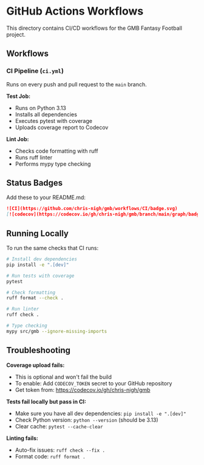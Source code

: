 # GitHub Actions Workflows

This directory contains CI/CD workflows for the GMB Fantasy Football project.

## Workflows

### CI Pipeline (`ci.yml`)

Runs on every push and pull request to the `main` branch.

**Test Job:**
- Runs on Python 3.13
- Installs all dependencies
- Executes pytest with coverage
- Uploads coverage report to Codecov

**Lint Job:**
- Checks code formatting with ruff
- Runs ruff linter
- Performs mypy type checking

## Status Badges

Add these to your README.md:

```markdown
![CI](https://github.com/chris-nigh/gmb/workflows/CI/badge.svg)
[![codecov](https://codecov.io/gh/chris-nigh/gmb/branch/main/graph/badge.svg)](https://codecov.io/gh/chris-nigh/gmb)
```

## Running Locally

To run the same checks that CI runs:

```bash
# Install dev dependencies
pip install -e ".[dev]"

# Run tests with coverage
pytest

# Check formatting
ruff format --check .

# Run linter
ruff check .

# Type checking
mypy src/gmb --ignore-missing-imports
```

## Troubleshooting

**Coverage upload fails:**
- This is optional and won't fail the build
- To enable: Add `CODECOV_TOKEN` secret to your GitHub repository
- Get token from: https://codecov.io/gh/chris-nigh/gmb

**Tests fail locally but pass in CI:**
- Make sure you have all dev dependencies: `pip install -e ".[dev]"`
- Check Python version: `python --version` (should be 3.13)
- Clear cache: `pytest --cache-clear`

**Linting fails:**
- Auto-fix issues: `ruff check --fix .`
- Format code: `ruff format .`
